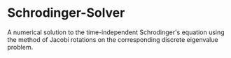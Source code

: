 # Schrodinger-Solver
A numerical solution to the time-independent Schrodinger's equation using the method of Jacobi rotations on the corresponding discrete eigenvalue problem.
